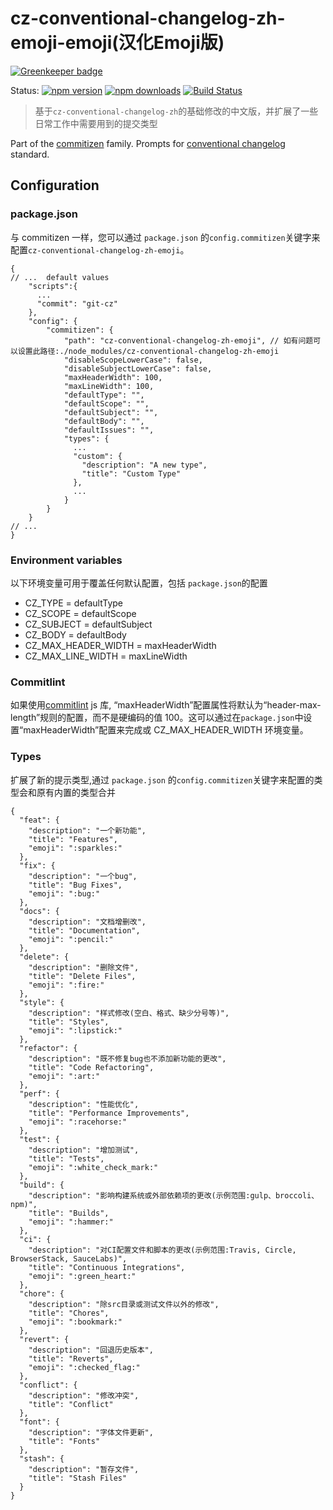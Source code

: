 # cz-conventional-changelog-zh-emoji-emoji(汉化Emoji版)

[![Greenkeeper badge](https://badges.greenkeeper.io/commitizen/cz-conventional-changelog-zh-emoji.svg)](https://greenkeeper.io/)

Status:
[![npm version](https://img.shields.io/npm/v/cz-conventional-changelog-zh-emoji.svg?style=flat-square)](https://www.npmjs.org/package/cz-conventional-changelog-zh-emoji)
[![npm downloads](https://img.shields.io/npm/dm/cz-conventional-changelog-zh-emoji.svg?style=flat-square)](http://npm-stat.com/charts.html?package=cz-conventional-changelog-zh-emoji&from=2015-08-01)
[![Build Status](https://img.shields.io/travis/commitizen/cz-conventional-changelog-zh-emoji.svg?style=flat-square)](https://travis-ci.org/commitizen/cz-conventional-changelog-zh-emoji)

> 基于`cz-conventional-changelog-zh`的基础修改的中文版，并扩展了一些日常工作中需要用到的提交类型

Part of the [commitizen](https://github.com/commitizen/cz-cli) family. Prompts for [conventional changelog](https://github.com/conventional-changelog/conventional-changelog-zh-emoji) standard.

## Configuration

### package.json

与 commitizen 一样，您可以通过 `package.json` 的`config.commitizen`关键字来配置`cz-conventional-changelog-zh-emoji`。

```json5
{
// ...  default values
    "scripts":{
      ...
      "commit": "git-cz"
    },
    "config": {
        "commitizen": {
            "path": "cz-conventional-changelog-zh-emoji", // 如有问题可以设置此路径:./node_modules/cz-conventional-changelog-zh-emoji
            "disableScopeLowerCase": false,
            "disableSubjectLowerCase": false,
            "maxHeaderWidth": 100,
            "maxLineWidth": 100,
            "defaultType": "",
            "defaultScope": "",
            "defaultSubject": "",
            "defaultBody": "",
            "defaultIssues": "",
            "types": {
              ...
              "custom": {
                "description": "A new type",
                "title": "Custom Type"
              },
              ...
            }
        }
    }
// ...
}
```

### Environment variables

以下环境变量可用于覆盖任何默认配置，包括 `package.json`的配置

- CZ_TYPE = defaultType
- CZ_SCOPE = defaultScope
- CZ_SUBJECT = defaultSubject
- CZ_BODY = defaultBody
- CZ_MAX_HEADER_WIDTH = maxHeaderWidth
- CZ_MAX_LINE_WIDTH = maxLineWidth

### Commitlint

如果使用[commitlint](https://github.com/conventional-changelog/commitlint) js 库, “maxHeaderWidth”配置属性将默认为“header-max-length”规则的配置，而不是硬编码的值 100。这可以通过在`package.json`中设置“maxHeaderWidth”配置来完成或 CZ_MAX_HEADER_WIDTH 环境变量。

### Types

扩展了新的提示类型,通过 `package.json` 的`config.commitizen`关键字来配置的类型会和原有内置的类型合并

```
{
  "feat": {
    "description": "一个新功能",
    "title": "Features",
    "emoji": ":sparkles:"
  },
  "fix": {
    "description": "一个bug",
    "title": "Bug Fixes",
    "emoji": ":bug:"
  },
  "docs": {
    "description": "文档增删改",
    "title": "Documentation",
    "emoji": ":pencil:"
  },
  "delete": {
    "description": "删除文件",
    "title": "Delete Files",
    "emoji": ":fire:"
  },
  "style": {
    "description": "样式修改(空白、格式、缺少分号等)",
    "title": "Styles",
    "emoji": ":lipstick:"
  },
  "refactor": {
    "description": "既不修复bug也不添加新功能的更改",
    "title": "Code Refactoring",
    "emoji": ":art:"
  },
  "perf": {
    "description": "性能优化",
    "title": "Performance Improvements",
    "emoji": ":racehorse:"
  },
  "test": {
    "description": "增加测试",
    "title": "Tests",
    "emoji": ":white_check_mark:"
  },
  "build": {
    "description": "影响构建系统或外部依赖项的更改(示例范围:gulp、broccoli、npm)",
    "title": "Builds",
    "emoji": ":hammer:"
  },
  "ci": {
    "description": "对CI配置文件和脚本的更改(示例范围:Travis, Circle, BrowserStack, SauceLabs)",
    "title": "Continuous Integrations",
    "emoji": ":green_heart:"
  },
  "chore": {
    "description": "除src目录或测试文件以外的修改",
    "title": "Chores",
    "emoji": ":bookmark:"
  },
  "revert": {
    "description": "回退历史版本",
    "title": "Reverts",
    "emoji": ":checked_flag:"
  },
  "conflict": {
    "description": "修改冲突",
    "title": "Conflict"
  },
  "font": {
    "description": "字体文件更新",
    "title": "Fonts"
  },
  "stash": {
    "description": "暂存文件",
    "title": "Stash Files"
  }
}

```
